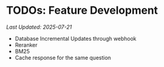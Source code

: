 # TODOs: Feature Development

*Last Updated: 2025-07-21*

- Database Incremental Updates through webhook
- Reranker
- BM25
- Cache response for the same question